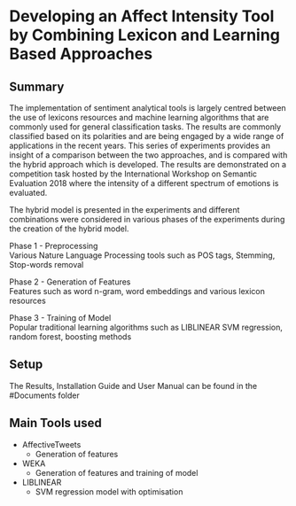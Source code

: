 ﻿# Developing an Affect Intensity Tool by Combining Lexicon and Learning Based Approaches


## Summary
The implementation of sentiment analytical tools is largely centred between the use of lexicons resources and machine learning algorithms that are commonly used for general classification tasks. The results are commonly classified based on its polarities and are being engaged by a wide range of applications in the recent years. This series of experiments provides an insight of a comparison between the two approaches, and is compared with the hybrid approach which is developed. The results are demonstrated on a competition task hosted by the International Workshop on Semantic Evaluation 2018 where the intensity of a different spectrum of emotions is evaluated.


The hybrid model is presented in the experiments and different combinations were considered in various phases of the experiments during the creation of the hybrid model.

Phase 1 - Preprocessing  
Various Nature Language Processing tools such as POS tags, Stemming, Stop-words removal

Phase 2 - Generation of Features  
Features such as word n-gram, word embeddings and various lexicon resources

Phase 3 - Training of Model  
Popular traditional learning algorithms such as LIBLINEAR SVM regression, random forest, boosting methods


## Setup
The Results, Installation Guide and User Manual can be found in the #Documents folder

## Main Tools used
- AffectiveTweets
  - Generation of features
- WEKA  
  - Generation of features and training of model
- LIBLINEAR
  - SVM regression model with optimisation

